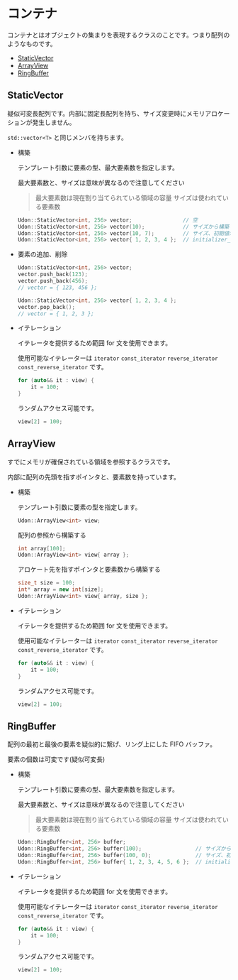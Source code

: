 # コンテナ

コンテナとはオブジェクトの集まりを表現するクラスのことです。つまり配列のようなものです。

- [StaticVector](#staticvector)
- [ArrayView](#arrayview)
- [RingBuffer](#ringbuffer)

## StaticVector

疑似可変長配列です。内部に固定長配列を持ち、サイズ変更時にメモリアロケーションが発生しません。

`std::vector<T>` と同じメンバを持ちます。

- 構築

  テンプレート引数に要素の型、最大要素数を指定します。

  最大要素数と、サイズは意味が異なるので注意してください

  > 最大要素数は現在割り当てられている領域の容量
  > サイズは使われている要素数

  ```cpp
  Udon::StaticVector<int, 256> vector;                // 空
  Udon::StaticVector<int, 256> vector(10);            // サイズから構築
  Udon::StaticVector<int, 256> vector(10, 7);         // サイズ、初期値から構築
  Udon::StaticVector<int, 256> vector{ 1, 2, 3, 4 };  // initializer_list から構築
  ```

- 要素の追加、削除

  ```cpp
  Udon::StaticVector<int, 256> vector;
  vector.push_back(123);
  vector.push_back(456);
  // vector = { 123, 456 };
  ```

  ```cpp
  Udon::StaticVector<int, 256> vector{ 1, 2, 3, 4 };
  vector.pop_back();
  // vector = { 1, 2, 3 };
  ```

- イテレーション

  イテレータを提供するため範囲 for 文を使用できます。

  使用可能なイテレーターは `iterator` `const_iterator` `reverse_iterator` `const_reverse_iterator` です。

  ```cpp
  for (auto&& it : view) {
      it = 100;
  }
  ```

  ランダムアクセス可能です。

  ```cpp
  view[2] = 100;
  ```

## ArrayView

すでにメモリが確保されている領域を参照するクラスです。

内部に配列の先頭を指すポインタと、要素数を持っています。

- 構築

  テンプレート引数に要素の型を指定します。

  ```cpp
  Udon::ArrayView<int> view;
  ```

  配列の参照から構築する

  ```cpp
  int array[100];
  Udon::ArrayView<int> view{ array };
  ```

  アロケート先を指すポインタと要素数から構築する

  ```cpp
  size_t size = 100;
  int* array = new int[size];
  Udon::ArrayView<int> view{ array, size };
  ```

- イテレーション

  イテレータを提供するため範囲 for 文を使用できます。

  使用可能なイテレーターは `iterator` `const_iterator` `reverse_iterator` `const_reverse_iterator` です。

  ```cpp
  for (auto&& it : view) {
      it = 100;
  }
  ```

  ランダムアクセス可能です。

  ```cpp
  view[2] = 100;
  ```

## RingBuffer

配列の最初と最後の要素を疑似的に繋げ、リング上にした FIFO バッファ。

要素の個数は可変です(疑似可変長)

- 構築

  テンプレート引数に要素の型、最大要素数を指定します。

  最大要素数と、サイズは意味が異なるので注意してください

  > 最大要素数は現在割り当てられている領域の容量
  > サイズは使われている要素数

  ```cpp
  Udon::RingBuffer<int, 256> buffer;
  Udon::RingBuffer<int, 256> buffer(100);                 // サイズから構築
  Udon::RingBuffer<int, 256> buffer(100, 0);              // サイズ、初期値から構築
  Udon::RingBuffer<int, 256> buffer{ 1, 2, 3, 4, 5, 6 };  // initializer_list から構築
  ```

- イテレーション

  イテレータを提供するため範囲 for 文を使用できます。

  使用可能なイテレーターは `iterator` `const_iterator` `reverse_iterator` `const_reverse_iterator` です。

  ```cpp
  for (auto&& it : view) {
      it = 100;
  }
  ```

  ランダムアクセス可能です。

  ```cpp
  view[2] = 100;
  ```

